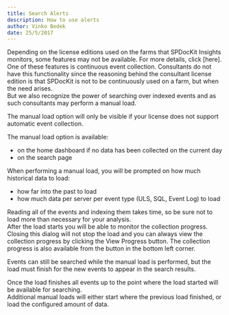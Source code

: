 ```yaml
---
title: Search Alerts
description: How to use alerts
author: Vinko Bedek
date: 25/5/2017
---
```

<!--needs a link added to insights features by edition -->

Depending on the license editions used on the farms that SPDocKit Insights monitors, some features may not be available. For more details, click [here].  
One of these features is continuous event collection. Consultants do not have this functionality since the reasoning behind the consultant license edition is that SPDocKit is not to be continuously used on a farm, but when the need arises.  
But we also recognize the power of searching over indexed events and as such consultants may perform a manual load.

The manual load option will only be visible if your license does not support automatic event collection. 

The manual load option is available:
* on the home dashboard if no data has been collected on the current day
* on the search page 

When performing a manual load, you will be prompted on how much historical data to load:
* how far into the past to load
* how much data per server per event type (ULS, SQL, Event Log) to load

Reading all of the events and indexing them takes time, so be sure not to load more than necessary for your analysis.  
After the load starts you will be able to monitor the collection progress. Closing this dialog will not stop the load and you can always view the collection progress by clicking the View Progress button. The collection progress is also available from the button in the bottom left corner.  

Events can still be searched while the manual load is performed, but the load must finish for the new events to appear in the search results.  

<!--cannot decide if '...when the load started' or '...where the load started'. when is the logical choice since we are talking about time,
but where sound nicer, at least to me -->
Once the load finishes all events up to the point where the load started will be available for searching.   
Additional manual loads will either start where the previous load finished, or load the configured amount of data.




